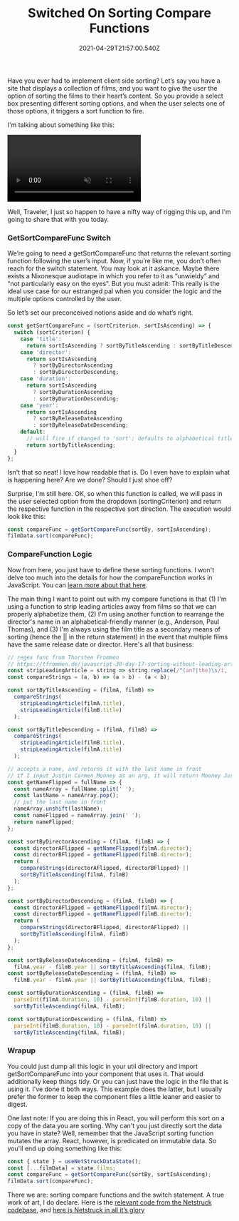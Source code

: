﻿---
title: Switched On Sorting Compare Functions
date: "2021-04-29T21:57:00.540Z"
description: Using switch statements in your sort compare function getter
---

Have you ever had to implement client side sorting? Let’s say you have a site that displays a collection of films, and you want to give the user the option of sorting the films to their heart’s content. So you provide a select box presenting different sorting options, and when the user selects one of those options, it triggers a sort function to fire.
	
I'm talking about something like this:

<video autoplay loop muted playsinline>
  <source src="film-sorting.mp4" type="video/mp4">
</video>
	

Well, Traveler, I just so happen to have a nifty way of rigging this up, and I'm going to share that with you today.

### GetSortCompareFunc Switch
	
We’re going to need a getSortCompareFunc that returns the relevant sorting function following the user’s input. Now, if you’re like me, you don’t often reach for the switch statement. You may look at it askance. Maybe there exists a Nixonesque audiotape in which you refer to it as “unwieldy” and “not particularly easy on the eyes”. But you must admit: This really is the ideal use case for our estranged pal when you consider the logic and the multiple options controlled by the user. 

So let’s set our preconceived notions aside and do what’s right.

```js	
const getSortCompareFunc = (sortCriterion, sortIsAscending) => {
  switch (sortCriterion) {
    case 'title':
      return sortIsAscending ? sortByTitleAscending : sortByTitleDescending;
    case 'director':
      return sortIsAscending
        ? sortByDirectorAscending
        : sortByDirectorDescending;
    case 'duration':
      return sortIsAscending
        ? sortByDurationAscending
        : sortByDurationDescending;
    case 'year':
      return sortIsAscending
        ? sortByReleaseDateAscending
        : sortByReleaseDateDescending;
    default:
      // will fire if changed to 'sort'; defaults to alphabetical titles
      return sortByTitleAscending;
  }
};
```

Isn't that so neat! I love how readable that is. Do I even have to explain what is happening here? Are we done? Should I just shoe off?

Surprise, I'm still here. OK, so when this function is called, we will pass in the user selected option from the dropdown (sortingCriterion) and return the respective function in the respective sort direction. The execution would look like this:

```js
const compareFunc = getSortCompareFunc(sortBy, sortIsAscending);
filmData.sort(compareFunc);
```

### CompareFunction Logic

Now from here, you just have to define these sorting functions. I won't delve too much into the details for how the compareFunction works in JavaScript. You can [learn more about that here](https://developer.mozilla.org/en-US/docs/Web/JavaScript/Reference/Global_Objects/Array/sort).

The main thing I want to point out with my compare functions is that (1) I'm using a function to strip leading articles away from films so that we can properly alphabetize them, (2) I'm using another function to rearrange the director's name in an alphabetical-friendly manner (e.g., Anderson, Paul Thomas), and (3) I'm always using the film title as a secondary means of sorting (hence the || in the return statement) in the event that multiple films have the same release date or director. Here's all that business:

```js
// regex func from Thorsten Frommen
// https://tfrommen.de/javascript-30-day-17-sorting-without-leading-articles/
const stripLeadingArticle = string => string.replace(/^(an?|the)\s/i, '');
const compareStrings = (a, b) => (a > b) - (a < b);

const sortByTitleAscending = (filmA, filmB) =>
  compareStrings(
    stripLeadingArticle(filmA.title),
    stripLeadingArticle(filmB.title)
  );

const sortByTitleDescending = (filmA, filmB) =>
  compareStrings(
    stripLeadingArticle(filmB.title),
    stripLeadingArticle(filmA.title)
  );

// accepts a name, and returns it with the last name in front
// if I input Justin Carmen Mooney as an arg, it will return Mooney Justin Carmen
const getNameFlipped = fullName => {
  const nameArray = fullName.split(' ');
  const lastName = nameArray.pop();
  // put the last name in front
  nameArray.unshift(lastName);
  const nameFlipped = nameArray.join(' ');
  return nameFlipped;
};

const sortByDirectorAscending = (filmA, filmB) => {
  const directorAFlipped = getNameFlipped(filmA.director);
  const directorBFlipped = getNameFlipped(filmB.director);
  return (
    compareStrings(directorAFlipped, directorBFlipped) ||
    sortByTitleAscending(filmA, filmB)
  );
};

const sortByDirectorDescending = (filmA, filmB) => {
  const directorAFlipped = getNameFlipped(filmA.director);
  const directorBFlipped = getNameFlipped(filmB.director);
  return (
    compareStrings(directorBFlipped, directorAFlipped) ||
    sortByTitleAscending(filmA, filmB)
  );
};

const sortByReleaseDateAscending = (filmA, filmB) =>
  filmA.year - filmB.year || sortByTitleAscending(filmA, filmB);
const sortByReleaseDateDescending = (filmA, filmB) =>
  filmB.year - filmA.year || sortByTitleAscending(filmA, filmB);

const sortByDurationAscending = (filmA, filmB) =>
  parseInt(filmA.duration, 10) - parseInt(filmB.duration, 10) ||
  sortByTitleAscending(filmA, filmB);

const sortByDurationDescending = (filmA, filmB) =>
  parseInt(filmB.duration, 10) - parseInt(filmA.duration, 10) ||
  sortByTitleAscending(filmA, filmB);

```

### Wrapup
  
You could just dump all this logic in your util directory and import getSortCompareFunc into your component that uses it. That would additionally keep things tidy. Or you can just have the logic in the file that is using it. I've done it both ways. This example does the latter, but I usually prefer the former to keep the component files a little leaner and easier to digest.

One last note: If you are doing this in React, you will perform this sort on a copy of the data you are sorting. Why can't you just directly sort the data you have in state? Well, remember that the JavaScript sorting function mutates the array. React, however, is predicated on immutable data. So you'll end up doing something like this:

```js
const { state } = useNetStruckDataState();
const [...filmData] = state.films;
const compareFunc = getSortCompareFunc(sortBy, sortIsAscending);
filmData.sort(compareFunc);
```

There we are: sorting compare functions and the switch statement. A true work of art, I do declare. Here is the [relevant code from the Netstruck codebase](https://github.com/y2j964/netStruck/blob/master/src/Pages/AllFilms/AllFilms.js), and [here is Netstruck in all it’s glory](https://y2j964.github.io/netStruck/)
